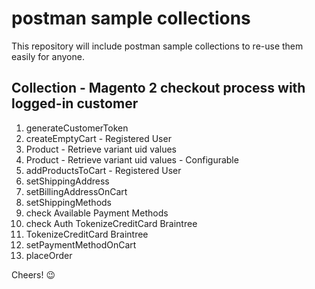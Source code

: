 # postman sample collections
This repository will include postman sample collections to re-use them easily for anyone.

## Collection - Magento 2 checkout process with logged-in customer

1. generateCustomerToken
2. createEmptyCart - Registered User
3. Product - Retrieve variant uid values
4. Product - Retrieve variant uid values - Configurable
5. addProductsToCart - Registered User
6. setShippingAddress
7. setBillingAddressOnCart
8. setShippingMethods
9. check Available Payment Methods
10. check Auth TokenizeCreditCard Braintree
11. TokenizeCreditCard Braintree
12. setPaymentMethodOnCart
13. placeOrder

Cheers! 😉
